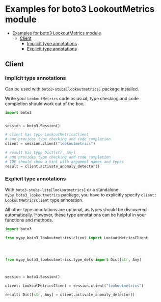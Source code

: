 <a id="examples-for-boto3-lookoutmetrics-module"></a>

# Examples for boto3 LookoutMetrics module

- [Examples for boto3 LookoutMetrics module](#examples-for-boto3-lookoutmetrics-module)
  - [Client](#client)
    - [Implicit type annotations](#implicit-type-annotations)
    - [Explicit type annotations](#explicit-type-annotations)

<a id="client"></a>

## Client

<a id="implicit-type-annotations"></a>

### Implicit type annotations

Can be used with `boto3-stubs[lookoutmetrics]` package installed.

Write your `LookoutMetrics` code as usual, type checking and code completion
should work out of the box.

```python
import boto3


session = boto3.Session()

# client has type LookoutMetricsClient
# and provides type checking and code completion
client = session.client("lookoutmetrics")

# result has type Dict[str, Any]
# and provides type checking and code completion
# IDE should show a hint with argument names and types
result = client.activate_anomaly_detector()
```

<a id="explicit-type-annotations"></a>

### Explicit type annotations

With `boto3-stubs-lite[lookoutmetrics]` or a standalone
`mypy_boto3_lookoutmetrics` package, you have to explicitly specify
`client: LookoutMetricsClient` type annotation.

All other type annotations are optional, as types should be discovered
automatically. However, these type annotations can be helpful in your functions
and methods.

```python
import boto3

from mypy_boto3_lookoutmetrics.client import LookoutMetricsClient




from mypy_boto3_lookoutmetrics.type_defs import Dict[str, Any]



session = boto3.Session()

client: LookoutMetricsClient = session.client("lookoutmetrics")

result: Dict[str, Any] = client.activate_anomaly_detector()
```
